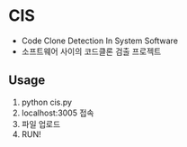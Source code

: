 # CIS
- Code Clone Detection In System Software
- 소프트웨어 사이의 코드클론 검출 프로젝트

## Usage
1. python cis.py
2. localhost:3005 접속
3. 파일 업로드
4. RUN!
